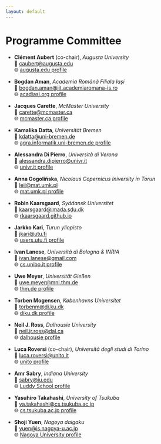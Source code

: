 ```yaml
---
layout: default
---
```


# Programme Committee

- **Clément Aubert** (co-chair), _Augusta University_  
  📧 [caubert@augusta.edu](mailto:caubert@augusta.edu)  
  🌐 [augusta.edu profile](https://spots.augusta.edu/caubert/)

- **Bogdan Aman**, _Academia Română Filiala Iași_  
  📧 [bogdan.aman@iit.academiaromana-is.ro](mailto:bogdan.aman@iit.academiaromana-is.ro)  
  🌐 [acadiasi.org profile](https://acadiasi.org/cercetatori/aman-bogdan/)

- **Jacques Carette**, _McMaster University_  
  📧 [carette@mcmaster.ca](mailto:carette@mcmaster.ca)  
  🌐 [mcmaster.ca profile](https://www.cas.mcmaster.ca/~carette/)  
    
- **Kamalika Datta**, _Universität Bremen_  
  📧 [kdatta@uni-bremen.de](mailto:kdatta@uni-bremen.de)    
  🌐 [agra.informatik.uni-bremen.de profile](https://agra.informatik.uni-bremen.de/team_me.php?id=80&lang=en)

- **Alessandra Di Pierro**, _Università di Verona_  
  📧 [alessandra.dipierro@univr.it](mailto:alessandra.dipierro@univr.it)  
  🌐 [univr.it profile](https://profs.sci.univr.it/~dipierro/styled-2/)

- **Anna Gogolińska**, _Nicolaus Copernicus Iniversity in Torun_  
  📧 [leii@mat.umk.pl](mailto:leii@mat.umk.pl)  
  🌐 [mat.umk.pl profile](https://www.mat.umk.pl/wydzial/lista-pracownikow/?id=61240140)

- **Robin Kaarsgaard**, _Syddansk Universitet_  
  📧 [kaarsgaard@imada.sdu.dk](mailto:kaarsgaard@imada.sdu.dk)  
  🌐 [rkaarsgaard.github.io](https://rkaarsgaard.github.io)

- **Jarkko Kari**, _Turun yliopisto_  
  📧 [jkari@utu.fi](mailto:jkari@utu.fi)  
  🌐 [users.utu.fi profile](https://users.utu.fi/jkari/)

- **Ivan Lanese**, _Università di Bologna & INRIA_  
  📧 [ivan.lanese@gmail.com](mailto:ivan.lanese@gmail.com)  
  🌐 [cs.unibo.it profile](https://www.cs.unibo.it/~lanese/)

- **Uwe Meyer**, _Universität Gießen_  
  📧 [uwe.meyer@mni.thm.de](mailto:uwe.meyer@mni.thm.de)  
  🌐 [thm.de profile](https://www.thm.de/mni/uwe-meyer)

- **Torben Mogensen**, _Københavns Universitet_  
  📧 [torbenm@di.ku.dk](mailto:torbenm@di.ku.dk)  
  🌐 [diku.dk profile](https://hjemmesider.diku.dk/~torbenm/)

- **Neil J. Ross**, _Dalhousie University_  
  📧 [neil.jr.ross@dal.ca](mailto:neil.jr.ross@dal.ca)  
  🌐 [dalhousie profile](https://www.mathstat.dal.ca/~neilr/)

- **Luca Roversi** (co-chair), _Università degli studi di Torino_  
  📧 [luca.roversi@unito.it](mailto:luca.roversi@unito.it)  
  🌐 [unito profile](https://www.cs.unito.it/do/docenti.pl/Show?_id=lroversi#tab-profilo)

- **Amr Sabry**, _Indiana University_  
  📧 [sabry@iu.edu](mailto:sabry@iu.edu)  
  🌐 [Luddy School profile](https://homes.luddy.indiana.edu/sabry)

- **Yasuhiro Takahashi**, _University of Tsukuba_  
  📧 [ya.takahashi@cs.tsukuba.ac.jp](mailto:ya.takahashi@cs.tsukuba.ac.jp)  
  🌐 [cs.tsukuba.ac.jp profile](https://www.cs.tsukuba.ac.jp/~ya.takahashi/index-e.html)

- **Shoji Yuen**, _Nagoya daigaku_  
  📧 [yuen@is.nagoya-u.ac.jp](mailto:yuen@is.nagoya-u.ac.jp)  
  🌐 [Nagoya University profile](https://profs.provost.nagoya-u.ac.jp/html/100001809_en.html)

  
